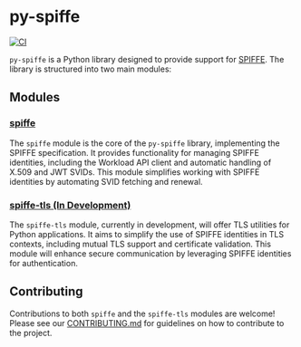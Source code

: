 # py-spiffe

[![CI](https://github.com/HewlettPackard/py-spiffe/actions/workflows/build.yaml/badge.svg?branch=main)](https://github.com/HewlettPackard/py-spiffe/actions/workflows/build.yaml?branch=main)

`py-spiffe` is a Python library designed to provide support for [SPIFFE](https://spiffe.io). The library is
structured into two main modules:

## Modules

### [spiffe](spiffe/README.md)

The `spiffe` module is the core of the `py-spiffe` library, implementing the SPIFFE specification. It provides
functionality for managing SPIFFE identities, including the Workload API client and automatic handling of X.509 and
JWT SVIDs. This module simplifies working with SPIFFE identities by automating SVID fetching and renewal.

### [spiffe-tls (In Development)](spiffe-tls/README.md)

The `spiffe-tls` module, currently in development, will offer TLS utilities for Python applications. It aims to simplify
the use of SPIFFE identities in TLS contexts, including mutual TLS support and certificate validation. This module will
enhance secure communication by leveraging SPIFFE identities for authentication.

## Contributing

Contributions to both `spiffe` and the `spiffe-tls` modules are welcome! Please see
our [CONTRIBUTING.md](CONTRIBUTING.md) for guidelines on how to contribute to the project.
